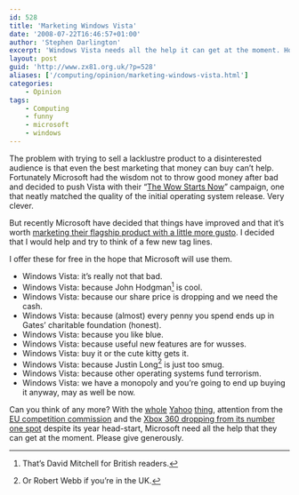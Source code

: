 ```yaml
---
id: 528
title: 'Marketing Windows Vista'
date: '2008-07-22T16:46:57+01:00'
author: 'Stephen Darlington'
excerpt: 'Windows Vista needs all the help it can get at the moment. How about a little charity?'
layout: post
guid: 'http://www.zx81.org.uk/?p=528'
aliases: ['/computing/opinion/marketing-windows-vista.html']
categories:
    - Opinion
tags:
    - Computing
    - funny
    - microsoft
    - windows
---
```


The problem with trying to sell a lacklustre product to a disinterested audience is that even the best marketing that money can buy can’t help. Fortunately Microsoft had the wisdom not to throw good money after bad and decided to push Vista with their “[The Wow Starts Now](http://www.microsoft-watch.com/content/vista_and_office_the_wow_starts_now.html)” campaign, one that neatly matched the quality of the initial operating system release. Very clever.

But recently Microsoft have decided that things have improved and that it’s worth [marketing their flagship product with a little more gusto](http://gizmodo.com/5027647/microsofts-vista-doesnt-suck-ad-campaign-thinks-everyone-remembers-the-15th-century). I decided that I would help and try to think of a few new tag lines.

I offer these for free in the hope that Microsoft will use them.

- Windows Vista: it’s really not that bad.
- Windows Vista: because John Hodgman[^1] is cool.
- Windows Vista: because our share price is dropping and we need the cash.
- Windows Vista: because (almost) every penny you spend ends up in Gates’ charitable foundation (honest).
- Windows Vista: because you like blue.
- Windows Vista: because useful new features are for wusses.
- Windows Vista: buy it or the cute kitty gets it.
- Windows Vista: because Justin Long[^2] is just too smug.
- Windows Vista: because other operating systems fund terrorism.
- Windows Vista: we have a monopoly and you’re going to end up buying it anyway, may as well be now.

Can you think of any more? With the [whole](http://www.theregister.co.uk/2008/07/14/microsoft_icahn_jointbid/) [Yahoo](http://www.zx81.org.uk/computing/opinion/is-microsoft-yahoo-the-next-hpaq.html) [thing](http://news.wired.com/dynamic/stories/Y/YAHOO_MICROSOFT?SITE=WIRE&SECTION=HOME&TEMPLATE=DEFAULT&CTIME=2008-07-13-10-53-52), attention from the [EU competition commission](http://www.bloomberg.com/apps/news?pid=20601087&sid=aFpXl7.5U_a4&refer=home) and the [Xbox 360 dropping from its number one spot](http://www.gamesindustry.biz/articles/wii-passes-xbox-360-in-us) despite its year head-start, Microsoft need all the help that they can get at the moment. Please give generously.
[^1]: That’s David Mitchell for British readers.
[^2]: Or Robert Webb if you’re in the UK.
